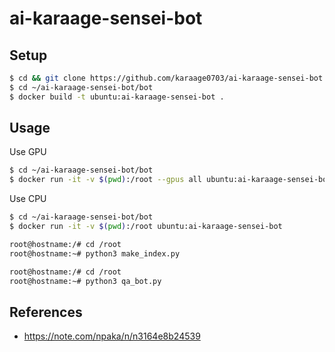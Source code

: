 # ai-karaage-sensei-bot

## Setup

```sh
$ cd && git clone https://github.com/karaage0703/ai-karaage-sensei-bot
$ cd ~/ai-karaage-sensei-bot/bot
$ docker build -t ubuntu:ai-karaage-sensei-bot .
```

## Usage

Use GPU

```sh
$ cd ~/ai-karaage-sensei-bot/bot
$ docker run -it -v $(pwd):/root --gpus all ubuntu:ai-karaage-sensei-bot
```

Use CPU 

```sh
$ cd ~/ai-karaage-sensei-bot/bot
$ docker run -it -v $(pwd):/root ubuntu:ai-karaage-sensei-bot
```


```sh
root@hostname:/# cd /root
root@hostname:~# python3 make_index.py
```


```sh
root@hostname:/# cd /root
root@hostname:~# python3 qa_bot.py
```


## References

- https://note.com/npaka/n/n3164e8b24539
